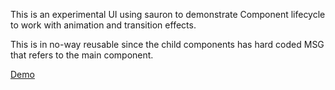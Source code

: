 This is an experimental UI using sauron to demonstrate Component lifecycle to work with animation and transition effects.

This is in no-way reusable since the child components has hard coded MSG that refers to the main component.


[Demo](https://ivanceras.github.io/futuristic-ui/)
